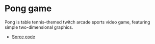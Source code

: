 
# Pong game

Pong is table tennis–themed twitch arcade sports video game, featuring simple two-dimensional graphics.

- [Sorce code](https://github.com/MarinoBarada/Simple-games/blob/main/Pong-game/Pong-game/pong-game.cpp)
